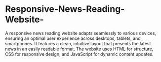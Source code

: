 # Responsive-News-Reading-Website-
A responsive news reading website adapts seamlessly to various devices, ensuring an optimal user experience across desktops, tablets, and smartphones. It features a clean, intuitive layout that presents the latest news in an easily readable format. The website uses HTML for structure, CSS for responsive design, and JavaScript for dynamic content updates.
